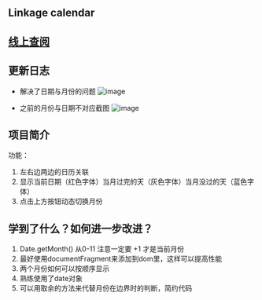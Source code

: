 Linkage calendar
---
<h2>
<a href='https://liuzhaoxu1996.github.io/Project-Linkage-Calendar/calendar.html'>线上查阅</a>
</h2>

更新日志
---
- 解决了日期与月份的问题
![image](http://m.qpic.cn/psb?/V12ZEwXZ3XJLHy/V8UlAqMrGWG1117sZNN4KdH9PnHxS2hGWmB0YFWCVw0!/b/dJIAAAAAAAAA&bo=NwS1ATcEtQEDByI!&rf=viewer_4)


- 之前的月份与日期不对应截图
![image](http://m.qpic.cn/psb?/V12ZEwXZ3XJLHy/xIC9aYsi7q7WktA.D.6Hvrr7Hb2NO2ji8DIWdRb3nBQ!/b/dJEAAAAAAAAA&bo=CwRvAQAAAAADB0M!&rf=viewer_4)

项目简介
---
功能：
1. 左右边两边的日历关联
2. 显示当前日期（红色字体）当月过完的天（灰色字体）当月没过的天（蓝色字体）
3. 点击上方按钮动态切换月份

学到了什么？如何进一步改进？
---
1. Date.getMonth() 从0-11 注意一定要 +1 才是当前月份
2. 最好使用documentFragment来添加到dom里，这样可以提高性能
3. 两个月份如何可以按顺序显示
4. 熟练使用了date对象
5. 可以用取余的方法来代替月份在边界时的判断，简约代码
